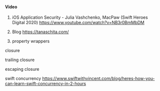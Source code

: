#### Video
1. iOS Application Security - Julia Vashchenko, MacPaw (Swift Heroes Digital 2020) https://www.youtube.com/watch?v=NB3r0BmMbDM
2. Blog https://tanaschita.com/


1. property wrappers

closure

trailing closure

escaping closure

swift concurrency 
https://www.swiftwithvincent.com/blog/heres-how-you-can-learn-swift-concurrency-in-2-hours